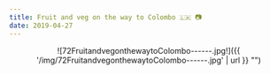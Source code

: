 ```yaml
---
title: Fruit and veg on the way to Colombo 🇱🇰 📷
date: 2019-04-27
---
```


<center>![72FruitandvegonthewaytoColombo------.jpg!]({{ '/img/72FruitandvegonthewaytoColombo------.jpg' | url }} "")</center>